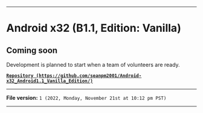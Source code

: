 
***

# Android x32 (B1.1, Edition: Vanilla)

## Coming soon

Development is planned to start when a team of volunteers are ready.

**[`Repository (https://github.com/seanpm2001/Android-x32_Android1.1_Vanilla_Edition/)`](https://github.com/seanpm2001/Android-x64_Android1.1_Vanilla_Edition/)**

***

**File version:** `1 (2022, Monday, November 21st at 10:12 pm PST)`

***
